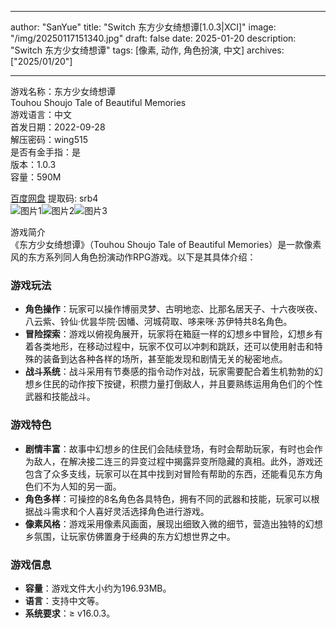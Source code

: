 
---
author: "SanYue"
title: "Switch 东方少女绮想谭[1.0.3|XCI]"
image: "/img/20250117151340.jpg"
draft: false
date: 2025-01-20
description: "Switch 东方少女绮想谭"
tags: [像素, 动作, 角色扮演, 中文]
archives: ["2025/01/20"]

---

游戏名称：东方少女绮想谭   
Touhou Shoujo Tale of Beautiful Memories    
游戏语言：中文  
首发日期：2022-09-28  
解压密码：wing515  
是否有金手指：是  
版本：1.0.3   
容量：590M

[百度网盘](https://pan.baidu.com/s/1I_TrM_MhiKuJNJLQprKF-A) 提取码: srb4  
![图片1](/img/060769.jpg)![图片2](/img/a59823.jpg)![图片3](/img/d5bd25.jpg)  

游戏简介  
《东方少女绮想谭》（Touhou Shoujo Tale of Beautiful Memories）是一款像素风的东方系列同人角色扮演动作RPG游戏。以下是其具体介绍：

### 游戏玩法
- **角色操作**：玩家可以操作博丽灵梦、古明地恋、比那名居天子、十六夜咲夜、八云紫、铃仙·优昙华院·因幡、河城荷取、哆来咪·苏伊特共8名角色。
- **冒险探索**：游戏以俯视角展开，玩家将在箱庭一样的幻想乡中冒险，幻想乡有着各类地形，在移动过程中，玩家不仅可以冲刺和跳跃，还可以使用射击和特殊的装备到达各种各样的场所，甚至能发现和剧情无关的秘密地点。
- **战斗系统**：战斗采用有节奏感的指令动作对战，玩家需要配合着生机勃勃的幻想乡住民的动作按下按键，积攒力量打倒敌人，并且要熟练运用角色们的个性武器和技能战斗。

### 游戏特色
- **剧情丰富**：故事中幻想乡的住民们会陆续登场，有时会帮助玩家，有时也会作为敌人，在解决接二连三的异变过程中揭露异变所隐藏的真相。此外，游戏还包含了众多支线，玩家可以在其中找到对冒险有帮助的东西，还能看见东方角色们不为人知的另一面。
- **角色多样**：可操控的8名角色各具特色，拥有不同的武器和技能，玩家可以根据战斗需求和个人喜好灵活选择角色进行游戏。
- **像素风格**：游戏采用像素风画面，展现出细致入微的细节，营造出独特的幻想乡氛围，让玩家仿佛置身于经典的东方幻想世界之中。

### 游戏信息
- **容量**：游戏文件大小约为196.93MB。
- **语言**：支持中文等。
- **系统要求**：≥ v16.0.3。
